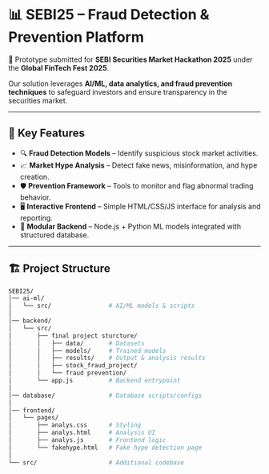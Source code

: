# 📊 SEBI25 – Fraud Detection & Prevention Platform  

🚀 Prototype submitted for **SEBI Securities Market Hackathon 2025** under the **Global FinTech Fest 2025**.  

Our solution leverages **AI/ML, data analytics, and fraud prevention techniques** to safeguard investors and ensure transparency in the securities market.  

---

## 🌟 Key Features  
- 🔍 **Fraud Detection Models** – Identify suspicious stock market activities.  
- 📈 **Market Hype Analysis** – Detect fake news, misinformation, and hype creation.  
- 🛡 **Prevention Framework** – Tools to monitor and flag abnormal trading behavior.  
- 🖥 **Interactive Frontend** – Simple HTML/CSS/JS interface for analysis and reporting.  
- 📂 **Modular Backend** – Node.js + Python ML models integrated with structured database.  

---

## 🏗️ Project Structure  
```bash
SEBI25/
│── ai-ml/
│   └── src/                # AI/ML models & scripts
│
│── backend/
│   └── src/
│       ├── final project sturcture/
│       │   ├── data/       # Datasets
│       │   ├── models/     # Trained models
│       │   ├── results/    # Output & analysis results
│       │   ├── stock_fraud_project/
│       │   └── fraud prevention/
│       └── app.js          # Backend entrypoint
│
│── database/               # Database scripts/configs
│
│── frontend/
│   └── pages/
│       ├── analys.css      # Styling
│       ├── analys.html     # Analysis UI
│       ├── analys.js       # Frontend logic
│       └── fakehype.html   # Fake hype detection page
│
└── src/                    # Additional codebase
